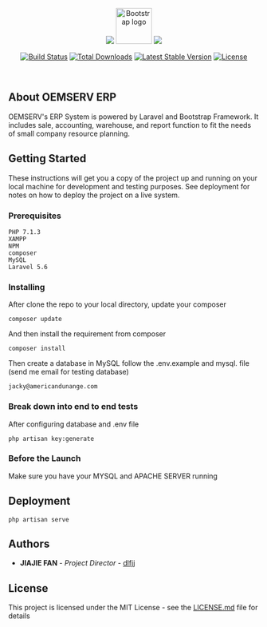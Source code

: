 <p align="center"><img src="https://laravel.com/assets/img/components/logo-laravel.svg"> <img src="https://getbootstrap.com/docs/4.1/assets/brand/bootstrap-solid.svg" alt="Bootstrap logo" width=72 height=72>
<img src="./"></p>


<p align="center">
<a href="https://travis-ci.org/laravel/framework"><img src="https://travis-ci.org/laravel/framework.svg" alt="Build Status"></a>
<a href="https://packagist.org/packages/laravel/framework"><img src="https://poser.pugx.org/laravel/framework/d/total.svg" alt="Total Downloads"></a>
<a href="https://packagist.org/packages/laravel/framework"><img src="https://poser.pugx.org/laravel/framework/v/stable.svg" alt="Latest Stable Version"></a>
<a href="https://packagist.org/packages/laravel/framework"><img src="https://poser.pugx.org/laravel/framework/license.svg" alt="License"></a>
</p>



<br>

## About OEMSERV ERP

OEMSERV's ERP System is powered by Laravel and Bootstrap Framework. 
It includes sale, accounting, warehouse, and report function to fit the needs of small company resource planning.


## Getting Started

These instructions will get you a copy of the project up and running on your local machine for development and testing purposes. See deployment for notes on how to deploy the project on a live system.

### Prerequisites



```
PHP 7.1.3
XAMPP
NPM  
composer
MySQL
Laravel 5.6

```

### Installing

After clone the repo to your local directory, update your composer

```
composer update
```

And then install the requirement from composer

```
composer install
```

Then create a database in MySQL follow the .env.example and mysql. file (send me email for testing database)
```
jacky@americandunange.com
```

### Break down into end to end tests

After configuring database and .env file

```
php artisan key:generate
```

### Before the Launch

Make sure you have your MYSQL and APACHE SERVER running


## Deployment

```
php artisan serve
```

## Authors

* **JIAJIE FAN** - *Project Director* - [dlfjj](https://github.com/dlfjj)


## License

This project is licensed under the MIT License - see the [LICENSE.md](LICENSE.md) file for details



